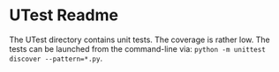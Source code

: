 # UTest Readme

The UTest directory contains unit tests. The coverage is rather low. The tests can be launched from the command-line via: `python -m unittest discover --pattern=*.py`.